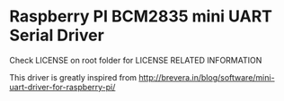 # Raspberry PI BCM2835 mini UART Serial Driver
Check LICENSE on root folder for LICENSE RELATED INFORMATION

This driver is greatly inspired from 
http://brevera.in/blog/software/mini-uart-driver-for-raspberry-pi/